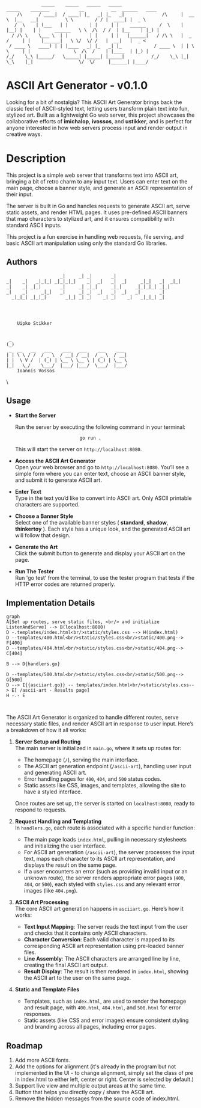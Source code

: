 ﻿                 _____    _____   _____   _____                       _____    _______           __          __  ______   ____   
        /\      / ____|  / ____| |_   _| |_   _|              /\     |  __ \  |__   __|          \ \        / / |  ____| |  _ \  
       /  \    | (___   | |        | |     | |    ______     /  \    | |__) |    | |     ______   \ \  /\  / /  | |__    | |_) | 
      / /\ \    \___ \  | |        | |     | |   |______|   / /\ \   |  _  /     | |    |______|   \ \/  \/ /   |  __|   |  _ <  
     / ____ \   ____) | | |____   _| |_   _| |_            / ____ \  | | \ \     | |                \  /\  /    | |____  | |_) | 
    /_/    \_\ |_____/   \_____| |_____| |_____|          /_/    \_\ |_|  \_\    |_|                 \/  \/     |______| |____/

# ASCII Art Generator - v0.1.0

Looking for a bit of nostalgia? This ASCII Art Generator brings back the classic feel of ASCII-styled text, letting users transform plain text into fun, stylized art. Built as a lightweight Go web server, this project showcases the collaborative efforts of **imichalop**, **ivossos**, and **ustikker**, and is perfect for anyone interested in how web servers process input and render output in creative ways.


# Description

This project is a simple web server that transforms text into ASCII art, bringing a bit of retro charm to any input text. Users can enter text on the main page, choose a banner style, and generate an ASCII representation of their input.

The server is built in Go and handles requests to generate ASCII art, serve static assets, and render HTML pages. It uses pre-defined ASCII banners that map characters to stylized art, and it ensures compatibility with standard ASCII inputs.

This project is a fun exercise in handling web requests, file serving, and basic ASCII art manipulation using only the standard Go libraries.

## Authors

                                                                  
                        _|     _| _|       _|                         
    _|    _|   _|_|_| _|_|_|_|    _|  _|   _|  _|     _|_|   _|  _|_| 
    _|    _| _|_|       _|     _| _|_|     _|_|     _|_|_|_| _|_|     
    _|    _|     _|_|   _|     _| _|  _|   _|  _|   _|       _|       
      _|_|_| _|_|_|       _|_| _| _|    _| _|    _|   _|_|_| _|      

 
                                                                  
                                                                   
        Uipko Stikker
                                                                   

     _                                            
    (_)                                           
     _  __   __   ___    ___   ___    ___    ___  
    | | \ \ / /  / _ \  / __| / __|  / _ \  / __| 
    | |  \ V /  | (_) | \__ \ \__ \ | (_) | \__ \ 
    |_|   \_/    \___/  |___/ |___/  \___/  |___/
	    Ioannis Vossos

\

## Usage

 - **Start the Server**

    Run the server by executing the following command in your terminal:
	                          
	                           go run .

	This will start the server on `http://localhost:8080`.



 -   **Access the ASCII Art Generator**  
    Open your web browser and go to `http://localhost:8080`. You’ll see a simple form where you can enter text, choose an ASCII banner style, and submit it to generate ASCII art.
    
-   **Enter Text**  
    Type in the text you’d like to convert into ASCII art. Only ASCII printable characters are supported.
    
-   **Choose a Banner Style**  
    Select one of the available banner styles ( **standard**, **shadow**, **thinkertoy** ). Each style has a unique look, and the generated ASCII art will follow that design.
    
-   **Generate the Art**  
    Click the submit button to generate and display your ASCII art on the page.

-   **Run The Tester**  
    Run 'go test' from the terminal, to use the tester program that tests if the HTTP error codes are returned properly.


## Implementation Details


```mermaid
graph 
A[Set up routes, serve static files, <br/> and initialize ListenAndServe] --> B(localhost:8080)
D -.templates/index.html<br/>static/styles.css --> H(index.html)
D --templates/400.html<br/>static/styles.css<br/>static/400.png--> F[400]
D --templates/404.html<br/>static/styles.css<br/>static/404.png--> C[404]

B --> D{handlers.go}

D --templates/500.html<br/>static/styles.css<br/>static/500.png--> G[500]
D --> I{{asciiart.go}} -- templates/index.html<br/>static/styles.css--> E[ /ascii-art - Results page]
H -.- E



```
The ASCII Art Generator is organized to handle different routes, serve necessary static files, and render ASCII art in response to user input. Here’s a breakdown of how it all works:

1.  **Server Setup and Routing**  
    The main server is initialized in `main.go`, where it sets up routes for:
    
    -   The homepage (`/`), serving the main interface.
    -   The ASCII art generation endpoint (`/ascii-art`), handling user input and generating ASCII art.
    -   Error handling pages for `400`, `404`, and `500` status codes.
    -   Static assets like CSS, images, and templates, allowing the site to have a styled interface.
    
    Once routes are set up, the server is started on `localhost:8080`, ready to respond to requests.
    
2.  **Request Handling and Templating**  
    In `handlers.go`, each route is associated with a specific handler function:
    
    -   The main page loads `index.html`, pulling in necessary stylesheets and initializing the user interface.
    -   For ASCII art generation (`/ascii-art`), the server processes the input text, maps each character to its ASCII art representation, and displays the result on the same page.
    -   If a user encounters an error (such as providing invalid input or an unknown route), the server renders appropriate error pages (`400`, `404`, or `500`), each styled with `styles.css` and any relevant error images (like `404.png`).
3.  **ASCII Art Processing**  
    The core ASCII art generation happens in `asciiart.go`. Here’s how it works:
    
    -   **Text Input Mapping**: The server reads the text input from the user and checks that it contains only ASCII characters.
    -   **Character Conversion**: Each valid character is mapped to its corresponding ASCII art representation using pre-loaded banner files.
    -   **Line Assembly**: The ASCII characters are arranged line by line, creating the final ASCII art output.
    -   **Result Display**: The result is then rendered in `index.html`, showing the ASCII art to the user on the same page.
4.  **Static and Template Files**
    
    -   Templates, such as `index.html`, are used to render the homepage and result page, with `400.html`, `404.html`, and `500.html` for error responses.
    -   Static assets (like CSS and error images) ensure consistent styling and branding across all pages, including error pages.


## Roadmap

1. Add more ASCII fonts.
2. Add the options for alignment (it's already in the program but not implemented in the UI - to change alignment, simply set the class of pre in index.html to either left, center or right. Center is selected by default.)
3. Support live view and multiple output areas at the same time.
4. Button that helps you directly copy / share the ASCII art.
5. Remove the hidden messages from the source code of index.html.